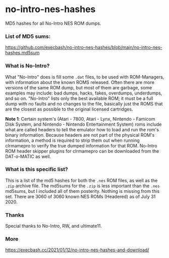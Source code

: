 # no-intro-nes-hashes
MD5 hashes for all No-Intro NES ROM dumps.

### List of MD5 sums:

https://github.com/execbash/no-intro-nes-hashes/blob/main/no-intro-nes-hashes.md5sum

### What is No-Intro?

What "No-Intro" does is fill some `.dat` files, to be used with ROM-Managers, with information about the known ROMS released. Often there are more versions of the same ROM dump, but most of them are garbage, some examples may include: bad dumps, hacks, fakes, overdumps, underdumps, and so on. "No-Intro" lists only the best available ROM; it must be a full dump with no faults and no changes to the file, basically just the ROMS that are the closest as possible to the original licensed cartridges.

**Note 1**: Certain system's (Atari - 7800, Atari - Lynx, Nintendo - Famicom Disk System, and Nintendo - Nintendo Entertainment System) roms include what are called headers to tell the emulator how to load and run the rom's binary information. Because headers are not part of the physical ROM's information, a method is required to strip them out when running clrmamepro to verify the true dumped information for that ROM. No-Intro ROM header skipper plugins for clrmamepro can be downloaded from the DAT-o-MATIC as well.

### What is this specific list?

This is a list of the md5 hashes for both the `.nes` ROM files, as well as the `.zip` archive file. The md5sums for the `.zip` is less important than the `.nes` md5sums, but I included all of them posterity. Nothing is missing from this set. There are 3060 of 3060 known NES ROMs (Headered) as of July 31 2020.

### Thanks

Special thanks to No-Intro, RW, and ultimate11.

### More

https://execbash.cc/2021/01/12/no-intro-nes-hashes-and-download/
